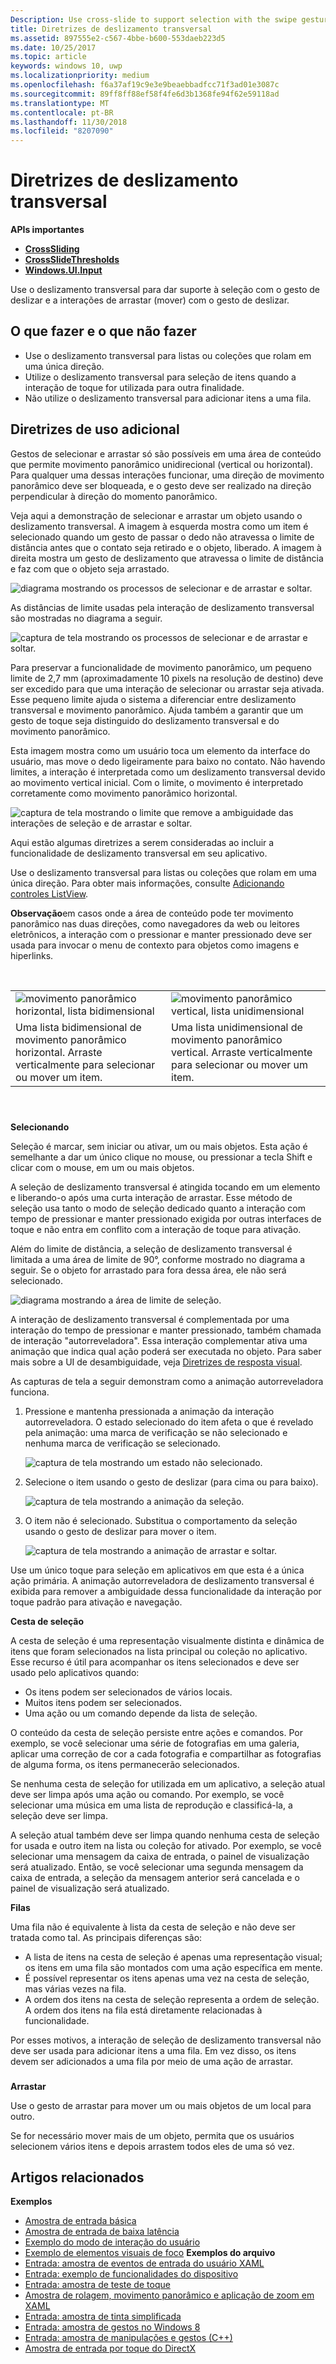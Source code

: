 ```yaml
---
Description: Use cross-slide to support selection with the swipe gesture and drag (move) interactions with the slide gesture.
title: Diretrizes de deslizamento transversal
ms.assetid: 897555e2-c567-4bbe-b600-553daeb223d5
ms.date: 10/25/2017
ms.topic: article
keywords: windows 10, uwp
ms.localizationpriority: medium
ms.openlocfilehash: f6a37af19c9e3e9beaebbadfcc71f3ad01e3087c
ms.sourcegitcommit: 89ff8ff88ef58f4fe6d3b1368fe94f62e59118ad
ms.translationtype: MT
ms.contentlocale: pt-BR
ms.lasthandoff: 11/30/2018
ms.locfileid: "8207090"
---
```

# <a name="guidelines-for-cross-slide"></a>Diretrizes de deslizamento transversal




**APIs importantes**

-   [**CrossSliding**](https://msdn.microsoft.com/library/windows/apps/br241942)
-   [**CrossSlideThresholds**](https://msdn.microsoft.com/library/windows/apps/br241941)
-   [**Windows.UI.Input**](https://msdn.microsoft.com/library/windows/apps/br242084)

Use o deslizamento transversal para dar suporte à seleção com o gesto de deslizar e a interações de arrastar (mover) com o gesto de deslizar.

## <a name="span-iddosanddontsspanspan-iddosanddontsspanspan-iddosanddontsspandos-and-donts"></a><span id="Dos_and_don_ts"></span><span id="dos_and_don_ts"></span><span id="DOS_AND_DON_TS"></span>O que fazer e o que não fazer


-   Use o deslizamento transversal para listas ou coleções que rolam em uma única direção.
-   Utilize o deslizamento transversal para seleção de itens quando a interação de toque for utilizada para outra finalidade.
-   Não utilize o deslizamento transversal para adicionar itens a uma fila.

## <a name="span-idadditionalusageguidancespanspan-idadditionalusageguidancespanspan-idadditionalusageguidancespanadditional-usage-guidance"></a><span id="Additional_usage_guidance"></span><span id="additional_usage_guidance"></span><span id="ADDITIONAL_USAGE_GUIDANCE"></span>Diretrizes de uso adicional


Gestos de selecionar e arrastar só são possíveis em uma área de conteúdo que permite movimento panorâmico unidirecional (vertical ou horizontal). Para qualquer uma dessas interações funcionar, uma direção de movimento panorâmico deve ser bloqueada, e o gesto deve ser realizado na direção perpendicular à direção do momento panorâmico.

Veja aqui a demonstração de selecionar e arrastar um objeto usando o deslizamento transversal. A imagem à esquerda mostra como um item é selecionado quando um gesto de passar o dedo não atravessa o limite de distância antes que o contato seja retirado e o objeto, liberado. A imagem à direita mostra um gesto de deslizamento que atravessa o limite de distância e faz com que o objeto seja arrastado.

![diagrama mostrando os processos de selecionar e de arrastar e soltar.](images/crossslide-mechanism.png)

As distâncias de limite usadas pela interação de deslizamento transversal são mostradas no diagrama a seguir.

![captura de tela mostrando os processos de selecionar e de arrastar e soltar.](images/crossslide-threshold.png)

Para preservar a funcionalidade de movimento panorâmico, um pequeno limite de 2,7 mm (aproximadamente 10 pixels na resolução de destino) deve ser excedido para que uma interação de selecionar ou arrastar seja ativada. Esse pequeno limite ajuda o sistema a diferenciar entre deslizamento transversal e movimento panorâmico. Ajuda também a garantir que um gesto de toque seja distinguido do deslizamento transversal e do movimento panorâmico.

Esta imagem mostra como um usuário toca um elemento da interface do usuário, mas move o dedo ligeiramente para baixo no contato. Não havendo limites, a interação é interpretada como um deslizamento transversal devido ao movimento vertical inicial. Com o limite, o movimento é interpretado corretamente como movimento panorâmico horizontal.

![captura de tela mostrando o limite que remove a ambiguidade das interações de seleção e de arrastar e soltar.](images/crossslide-threshold2.png)

Aqui estão algumas diretrizes a serem consideradas ao incluir a funcionalidade de deslizamento transversal em seu aplicativo.

Use o deslizamento transversal para listas ou coleções que rolam em uma única direção. Para obter mais informações, consulte [Adicionando controles ListView](https://msdn.microsoft.com/library/windows/apps/hh465382).

**Observação**em casos onde a área de conteúdo pode ter movimento panorâmico nas duas direções, como navegadores da web ou leitores eletrônicos, a interação com o pressionar e manter pressionado deve ser usada para invocar o menu de contexto para objetos como imagens e hiperlinks.

 

|                                                                                         |                                                                                         |
|-----------------------------------------------------------------------------------------|-----------------------------------------------------------------------------------------|
| ![movimento panorâmico horizontal, lista bidimensional](images/groupedlistview1.png)                | ![movimento panorâmico vertical, lista unidimensional](images/listviewlistlayout.png)                |
| Uma lista bidimensional de movimento panorâmico horizontal. Arraste verticalmente para selecionar ou mover um item. | Uma lista unidimensional de movimento panorâmico vertical. Arraste verticalmente para selecionar ou mover um item. |

 

### <span id="selection"></span><span id="SELECTION"></span>

**Selecionando**

Seleção é marcar, sem iniciar ou ativar, um ou mais objetos. Esta ação é semelhante a dar um único clique no mouse, ou pressionar a tecla Shift e clicar com o mouse, em um ou mais objetos.

A seleção de deslizamento transversal é atingida tocando em um elemento e liberando-o após uma curta interação de arrastar. Esse método de seleção usa tanto o modo de seleção dedicado quanto a interação com tempo de pressionar e manter pressionado exigida por outras interfaces de toque e não entra em conflito com a interação de toque para ativação.

Além do limite de distância, a seleção de deslizamento transversal é limitada a uma área de limite de 90°, conforme mostrado no diagrama a seguir. Se o objeto for arrastado para fora dessa área, ele não será selecionado.

![diagrama mostrando a área de limite de seleção.](images/crossslide-selection.png)

A interação de deslizamento transversal é complementada por uma interação do tempo de pressionar e manter pressionado, também chamada de interação "autorreveladora". Essa interação complementar ativa uma animação que indica qual ação poderá ser executada no objeto. Para saber mais sobre a UI de desambiguidade, veja [Diretrizes de resposta visual](guidelines-for-visualfeedback.md).

As capturas de tela a seguir demonstram como a animação autorreveladora funciona.

1.  Pressione e mantenha pressionada a animação da interação autorreveladora. O estado selecionado do item afeta o que é revelado pela animação: uma marca de verificação se não selecionado e nenhuma marca de verificação se selecionado.

    ![captura de tela mostrando um estado não selecionado.](images/crossslide-selfreveal1.png)

2.  Selecione o item usando o gesto de deslizar (para cima ou para baixo).

    ![captura de tela mostrando a animação da seleção.](images/crossslide-selfreveal2.png)

3.  O item não é selecionado. Substitua o comportamento da seleção usando o gesto de deslizar para mover o item.

    ![captura de tela mostrando a animação de arrastar e soltar.](images/crossslide-selfreveal3.png)

Use um único toque para seleção em aplicativos em que esta é a única ação primária. A animação autorreveladora de deslizamento transversal é exibida para remover a ambiguidade dessa funcionalidade da interação por toque padrão para ativação e navegação.

**Cesta de seleção**

A cesta de seleção é uma representação visualmente distinta e dinâmica de itens que foram selecionados na lista principal ou coleção no aplicativo. Esse recurso é útil para acompanhar os itens selecionados e deve ser usado pelo aplicativos quando:

-   Os itens podem ser selecionados de vários locais.
-   Muitos itens podem ser selecionados.
-   Uma ação ou um comando depende da lista de seleção.

O conteúdo da cesta de seleção persiste entre ações e comandos. Por exemplo, se você selecionar uma série de fotografias em uma galeria, aplicar uma correção de cor a cada fotografia e compartilhar as fotografias de alguma forma, os itens permanecerão selecionados.

Se nenhuma cesta de seleção for utilizada em um aplicativo, a seleção atual deve ser limpa após uma ação ou comando. Por exemplo, se você selecionar uma música em uma lista de reprodução e classificá-la, a seleção deve ser limpa.

A seleção atual também deve ser limpa quando nenhuma cesta de seleção for usada e outro item na lista ou coleção for ativado. Por exemplo, se você selecionar uma mensagem da caixa de entrada, o painel de visualização será atualizado. Então, se você selecionar uma segunda mensagem da caixa de entrada, a seleção da mensagem anterior será cancelada e o painel de visualização será atualizado.

**Filas**

Uma fila não é equivalente à lista da cesta de seleção e não deve ser tratada como tal. As principais diferenças são:

-   A lista de itens na cesta de seleção é apenas uma representação visual; os itens em uma fila são montados com uma ação específica em mente.
-   É possível representar os itens apenas uma vez na cesta de seleção, mas várias vezes na fila.
-   A ordem dos itens na cesta de seleção representa a ordem de seleção. A ordem dos itens na fila está diretamente relacionadas à funcionalidade.

Por esses motivos, a interação de seleção de deslizamento transversal não deve ser usada para adicionar itens a uma fila. Em vez disso, os itens devem ser adicionados a uma fila por meio de uma ação de arrastar.

### <span id="draganddrop"></span><span id="DRAGANDDROP"></span>

**Arrastar**

Use o gesto de arrastar para mover um ou mais objetos de um local para outro.

Se for necessário mover mais de um objeto, permita que os usuários selecionem vários itens e depois arrastem todos eles de uma só vez.

## <a name="span-idrelatedtopicsspanrelated-articles"></a><span id="related_topics"></span>Artigos relacionados


**Exemplos**
* [Amostra de entrada básica](http://go.microsoft.com/fwlink/p/?LinkID=620302)
* [Amostra de entrada de baixa latência](http://go.microsoft.com/fwlink/p/?LinkID=620304)
* [Exemplo do modo de interação do usuário](http://go.microsoft.com/fwlink/p/?LinkID=619894)
* [Exemplo de elementos visuais de foco](http://go.microsoft.com/fwlink/p/?LinkID=619895)
**Exemplos do arquivo**
* [Entrada: amostra de eventos de entrada do usuário XAML](http://go.microsoft.com/fwlink/p/?linkid=226855)
* [Entrada: exemplo de funcionalidades do dispositivo](http://go.microsoft.com/fwlink/p/?linkid=231530)
* [Entrada: amostra de teste de toque](http://go.microsoft.com/fwlink/p/?linkid=231590)
* [Amostra de rolagem, movimento panorâmico e aplicação de zoom em XAML](http://go.microsoft.com/fwlink/p/?linkid=251717)
* [Entrada: amostra de tinta simplificada](http://go.microsoft.com/fwlink/p/?linkid=246570)
* [Entrada: amostra de gestos no Windows 8](http://go.microsoft.com/fwlink/p/?LinkId=264995)
* [Entrada: amostra de manipulações e gestos (C++)](http://go.microsoft.com/fwlink/p/?linkid=231605)
* [Amostra de entrada por toque do DirectX](http://go.microsoft.com/fwlink/p/?LinkID=231627)
 

 





